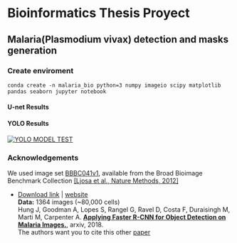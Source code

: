 # Bioinformatics Thesis Proyect

## Malaria(Plasmodium vivax) detection and masks generation

### Create enviroment
```
conda create -n malaria_bio python=3 numpy imageio scipy matplotlib pandas seaborn jupyter notebook
```

#### U-net Results

#### YOLO Results
[![YOLO MODEL TEST](http://img.youtube.com/vi/mHy5GDJO5Mw/0.jpg)](http://www.youtube.com/watch?v=mHy5GDJO5Mw)

### Acknowledgements
We used image set [BBBC041v1](https://data.broadinstitute.org/bbbc/BBBC041/), available from the Broad Bioimage Benchmark Collection [[Ljosa et al., Nature Methods, 2012]](https://www.nature.com/articles/nmeth.2083)
- [Download link](https://data.broadinstitute.org/bbbc/BBBC041/malaria.zip) | [website](https://data.broadinstitute.org/bbbc/BBBC041/)<br>**Data:** 1364 images (~80,000 cells)<br>Hung J, Goodman A, Lopes S, Rangel G, Ravel D, Costa F, Duraisingh M, Marti M, Carpenter A. [**Applying Faster R-CNN for Object Detection on Malaria Images.**](https://arxiv.org/abs/1804.09548), arxiv, 2018.<br> The authors want you to cite this other [paper](https://www.nature.com/articles/nmeth.2083)
